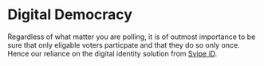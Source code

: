 # Digital Democracy

Regardless of what matter you are polling, it is of outmost importance to be sure that only eligable voters particpate and that they do so only once. Hence our reliance on the digital identity solution from [Svipe iD](https://svipe.com).

